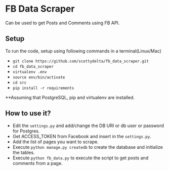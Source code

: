 # FB Data Scraper

Can be used to get Posts and Comments using FB API.

## Setup

To run the code, setup using following commands in a terminal(Linux/Mac)

* `git clone https://github.com/scottydelta/fb_data_scraper.git`
* `cd fb_data_scraper`
* `virtualenv .env`
* `source env/bin/activate`
* `cd src`
* `pip install -r requirements`

**Assuming that PostgreSQL, pip and virtualenv are installed.

## How to use it?

* Edit the `settings.py` and add/change the DB URI or db user or password for Postgres.
* Get ACCESS_TOKEN from Facebook and insert in the `settings.py`.
* Add the list of pages you want to scrape.
* Execute `python manage.py createdb` to create the database and initialize the tables.
* Execute `python fb_data.py` to execute the script to get posts and comments from a page.
